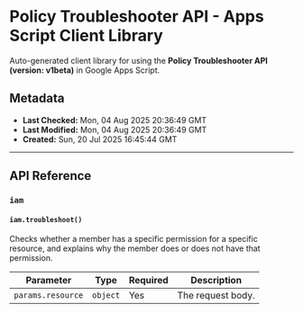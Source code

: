 # Policy Troubleshooter API - Apps Script Client Library

Auto-generated client library for using the **Policy Troubleshooter API (version: v1beta)** in Google Apps Script.

## Metadata

- **Last Checked:** Mon, 04 Aug 2025 20:36:49 GMT
- **Last Modified:** Mon, 04 Aug 2025 20:36:49 GMT
- **Created:** Sun, 20 Jul 2025 16:45:44 GMT



---

## API Reference

### `iam`

#### `iam.troubleshoot()`

Checks whether a member has a specific permission for a specific resource, and explains why the member does or does not have that permission.

| Parameter | Type | Required | Description |
|---|---|---|---|
| `params.resource` | `object` | Yes | The request body. |